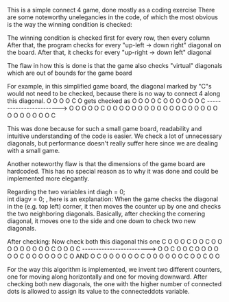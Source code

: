This is a simple connect 4 game, done mostly as a coding exercise
There are some noteworthy unelegancies in the code, of which the most obvious is the way the winning condition is checked:

The winning condition is checked first for every row, then every column
After that, the program checks for every "up-left -> down right" diagonal on the board.
After that, it checks for every "up-right -> down left" diagonal

The flaw in how this is done is that the game also checks "virtual" diagonals which are out of bounds for the game board

For example, in this simplified game board, the diagonal marked by "C"s would not need to be checked, because there is no way to connect 4 along this diagonal.
O O O O C O       gets checked as         O O O O C O 
O O O O O C ------------------------>     O O O O O C 
O O O O O O                               O O O O O O C 
O O O O O O                               O O O O O O   C

This was done because for such a small game board, readability and intuitive understanding of the code is easier. 
We check a lot of unnecessary diagonals, but performance doesn't really suffer here since we are dealing with a small game.


Another noteworthy flaw is that the dimensions of the game board are hardcoded. This has no special reason as to why it was done and could be implemented more elegantly.






Regarding the two variables 
int diagh = 0;  	
int diagv = 0; , here is an explanation:
When the game checks the diagonal in the (e.g. top left) corner, it then moves the counter up by one and checks the two neighboring diagonals.
Basically, after checking the cornering diagonal, it moves one to the side and one down to check two new diagonals.


After 
checking:              Now check both     this diagonal          this one
C O O O C O                               O C O O O              O O O O O
O C O O O C ------------------------>     O O C O O              C O O O O
O O C O O O                               O O O C O       AND    O C O O O
O O O C O O                               O O O O C              O O C O O

For the way this algorithm is implemented, we invent two different counters, one for moving along horizontally and one for moving downward.
After checking both new diagonals, the one with the higher number of connected dots is allowed to assign its value to the connecteddots variable.
